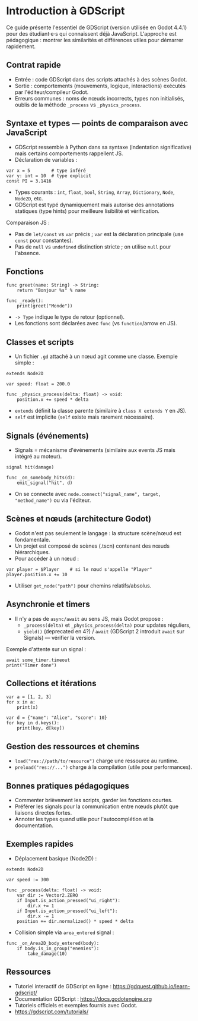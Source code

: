 # Introduction à GDScript

Ce guide présente l'essentiel de GDScript (version utilisée en Godot 4.4.1) pour des étudiant·e·s qui connaissent déjà JavaScript. L'approche est pédagogique : montrer les similarités et différences utiles pour démarrer rapidement.

## Contrat rapide
- Entrée : code GDScript dans des scripts attachés à des scènes Godot.
- Sortie : comportements (mouvements, logique, interactions) exécutés par l'éditeur/compileur Godot.
- Erreurs communes : noms de nœuds incorrects, types non initialisés, oublis de la méthode `_process` vs `_physics_process`.

## Syntaxe et types — points de comparaison avec JavaScript
- GDScript ressemble à Python dans sa syntaxe (indentation significative) mais certains comportements rappellent JS.
- Déclaration de variables :

```gdscript
var x = 5        # type inféré
var y: int = 10  # type explicit
const PI = 3.1416
```

- Types courants : `int`, `float`, `bool`, `String`, `Array`, `Dictionary`, `Node`, `Node2D`, etc.
- GDScript est typé dynamiquement mais autorise des annotations statiques (type hints) pour meilleure lisibilité et vérification.

Comparaison JS :
- Pas de `let/const` vs `var` précis ; `var` est la déclaration principale (use `const` pour constantes).
- Pas de `null` vs `undefined` distinction stricte ; on utilise `null` pour l'absence.

## Fonctions

```gdscript
func greet(name: String) -> String:
    return "Bonjour %s" % name

func _ready():
    print(greet("Monde"))
```

- `-> Type` indique le type de retour (optionnel).
- Les fonctions sont déclarées avec `func` (vs `function`/arrow en JS).

## Classes et scripts
- Un fichier `.gd` attaché à un nœud agit comme une classe. Exemple simple :

```gdscript
extends Node2D

var speed: float = 200.0

func _physics_process(delta: float) -> void:
    position.x += speed * delta
```

- `extends` définit la classe parente (similaire à `class X extends Y` en JS).
- `self` est implicite (`self` existe mais rarement nécessaire).

## Signals (événements)
- Signals = mécanisme d'événements (similaire aux events JS mais intégré au moteur).

```gdscript
signal hit(damage)

func _on_somebody_hits(d):
    emit_signal("hit", d)
```

- On se connecte avec `node.connect("signal_name", target, "method_name")` ou via l'éditeur.

## Scènes et nœuds (architecture Godot)
- Godot n'est pas seulement le langage : la structure scène/nœud est fondamentale.
- Un projet est composé de scènes (.tscn) contenant des nœuds hiérarchiques.
- Pour accéder à un nœud :

```gdscript
var player = $Player    # si le nœud s'appelle "Player"
player.position.x += 10
```

- Utiliser `get_node("path")` pour chemins relatifs/absolus.

## Asynchronie et timers
- Il n'y a pas de `async/await` au sens JS, mais Godot propose :
  - `_process(delta)` et `_physics_process(delta)` pour updates réguliers,
  - `yield()` (deprecated en 4?) / `await` (GDScript 2 introduit `await` sur Signals) — vérifier la version.

Exemple d'attente sur un signal :

```gdscript
await some_timer.timeout
print("Timer done")
```

## Collections et itérations

```gdscript
var a = [1, 2, 3]
for x in a:
    print(x)

var d = {"name": "Alice", "score": 10}
for key in d.keys():
    print(key, d[key])
```

## Gestion des ressources et chemins
- `load("res://path/to/resource")` charge une ressource au runtime.
- `preload("res://...")` charge à la compilation (utile pour performances).

## Bonnes pratiques pédagogiques
- Commenter brièvement les scripts, garder les fonctions courtes.
- Préférer les signals pour la communication entre nœuds plutôt que liaisons directes fortes.
- Annoter les types quand utile pour l'autocomplétion et la documentation.

## Exemples rapides
- Déplacement basique (Node2D) :

```gdscript
extends Node2D

var speed := 300

func _process(delta: float) -> void:
    var dir := Vector2.ZERO
    if Input.is_action_pressed("ui_right"):
        dir.x += 1
    if Input.is_action_pressed("ui_left"):
        dir.x -= 1
    position += dir.normalized() * speed * delta
```

- Collision simple via `area_entered` signal :

```gdscript
func _on_Area2D_body_entered(body):
    if body.is_in_group("enemies"):
        take_damage(10)
```

## Ressources
- Tutoriel interactif de GDScript en ligne : https://gdquest.github.io/learn-gdscript/
- Documentation GDScript : https://docs.godotengine.org
- Tutoriels officiels et exemples fournis avec Godot.
- https://gdscript.com/tutorials/
